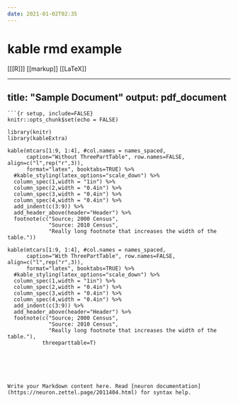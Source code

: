 ```yaml
---
date: 2021-01-02T02:35
---
```


# kable rmd example

[[[R]]]
[[markup]]
[[LaTeX]]

---
title: "Sample Document"
output: pdf_document
---

```{r}
```{r setup, include=FALSE}
knitr::opts_chunk$set(echo = FALSE)
```

```{r}
library(knitr)
library(kableExtra)
```

```{r}
kable(mtcars[1:9, 1:4], #col.names = names_spaced,
      caption="Without ThreePartTable", row.names=FALSE, align=c("l",rep("r",3)),
      format="latex", booktabs=TRUE) %>%
  #kable_styling(latex_options="scale_down") %>%
  column_spec(1,width = "1in") %>%
  column_spec(2,width = "0.4in") %>%
  column_spec(3,width = "0.4in") %>%
  column_spec(4,width = "0.4in") %>%
  add_indent(c(3:9)) %>%
  add_header_above(header="Header") %>%
  footnote(c("Source; 2000 Census",
             "Source: 2010 Census",
             "Really long footnote that increases the width of the table."))
```

```{r}
kable(mtcars[1:9, 1:4], #col.names = names_spaced,
      caption="With ThreePartTable", row.names=FALSE, align=c("l",rep("r",3)),
      format="latex", booktabs=TRUE) %>%
  #kable_styling(latex_options="scale_down") %>%
  column_spec(1,width = "1in") %>%
  column_spec(2,width = "0.4in") %>%
  column_spec(3,width = "0.4in") %>%
  column_spec(4,width = "0.4in") %>%
  add_indent(c(3:9)) %>%
  add_header_above(header="Header") %>%
  footnote(c("Source; 2000 Census",
             "Source: 2010 Census",
             "Really long footnote that increases the width of the table."),
           threeparttable=T)
```

```





Write your Markdown content here. Read [neuron documentation](https://neuron.zettel.page/2011404.html) for syntax help.

